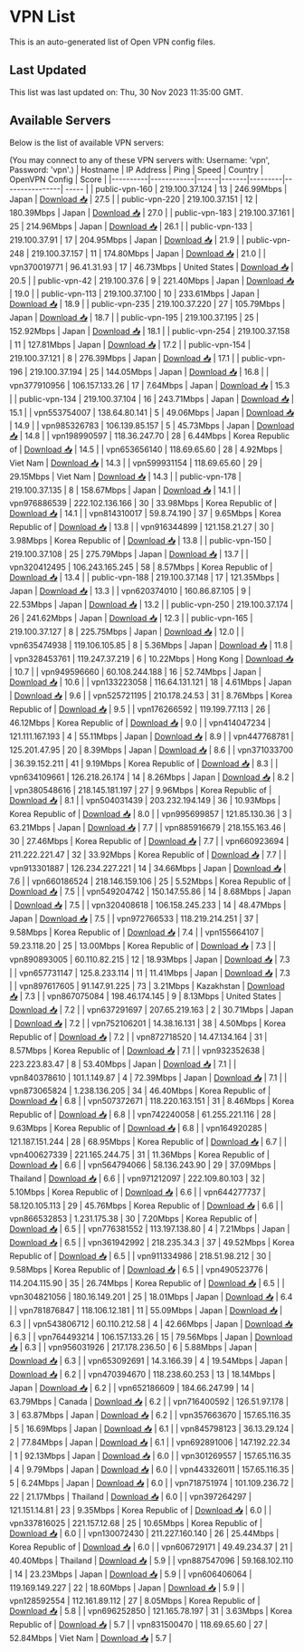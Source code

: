 # VPN List

This is an auto-generated list of Open VPN config files.

## Last Updated

This list was last updated on: Thu, 30 Nov 2023 11:35:00 GMT.

## Available Servers

Below is the list of available VPN servers:

(You may connect to any of these VPN servers with: Username: 'vpn', Password: 'vpn'.)
| Hostname | IP Address | Ping | Speed | Country | OpenVPN Config | Score |
|----------|------------|------|-------|---------|----------------| ----- |
| public-vpn-160 | 219.100.37.124 | 13 | 246.99Mbps | Japan | [Download 📥](./configs/server_0_JP.ovpn) | 27.5 |
| public-vpn-220 | 219.100.37.151 | 12 | 180.39Mbps | Japan | [Download 📥](./configs/server_1_JP.ovpn) | 27.0 |
| public-vpn-183 | 219.100.37.161 | 25 | 214.96Mbps | Japan | [Download 📥](./configs/server_2_JP.ovpn) | 26.1 |
| public-vpn-133 | 219.100.37.91 | 17 | 204.95Mbps | Japan | [Download 📥](./configs/server_3_JP.ovpn) | 21.9 |
| public-vpn-248 | 219.100.37.157 | 11 | 174.80Mbps | Japan | [Download 📥](./configs/server_4_JP.ovpn) | 21.0 |
| vpn370019771 | 96.41.31.93 | 17 | 46.73Mbps | United States | [Download 📥](./configs/server_5_US.ovpn) | 20.5 |
| public-vpn-42 | 219.100.37.6 | 9 | 221.40Mbps | Japan | [Download 📥](./configs/server_6_JP.ovpn) | 19.0 |
| public-vpn-113 | 219.100.37.100 | 10 | 233.61Mbps | Japan | [Download 📥](./configs/server_7_JP.ovpn) | 18.9 |
| public-vpn-235 | 219.100.37.220 | 27 | 105.79Mbps | Japan | [Download 📥](./configs/server_8_JP.ovpn) | 18.7 |
| public-vpn-195 | 219.100.37.195 | 25 | 152.92Mbps | Japan | [Download 📥](./configs/server_9_JP.ovpn) | 18.1 |
| public-vpn-254 | 219.100.37.158 | 11 | 127.81Mbps | Japan | [Download 📥](./configs/server_10_JP.ovpn) | 17.2 |
| public-vpn-154 | 219.100.37.121 | 8 | 276.39Mbps | Japan | [Download 📥](./configs/server_11_JP.ovpn) | 17.1 |
| public-vpn-196 | 219.100.37.194 | 25 | 144.05Mbps | Japan | [Download 📥](./configs/server_12_JP.ovpn) | 16.8 |
| vpn377910956 | 106.157.133.26 | 17 | 7.64Mbps | Japan | [Download 📥](./configs/server_13_JP.ovpn) | 15.3 |
| public-vpn-134 | 219.100.37.104 | 16 | 243.71Mbps | Japan | [Download 📥](./configs/server_14_JP.ovpn) | 15.1 |
| vpn553754007 | 138.64.80.141 | 5 | 49.06Mbps | Japan | [Download 📥](./configs/server_15_JP.ovpn) | 14.9 |
| vpn985326783 | 106.139.85.157 | 5 | 45.73Mbps | Japan | [Download 📥](./configs/server_16_JP.ovpn) | 14.8 |
| vpn198990597 | 118.36.247.70 | 28 | 6.44Mbps | Korea Republic of | [Download 📥](./configs/server_17_KR.ovpn) | 14.5 |
| vpn653656140 | 118.69.65.60 | 28 | 4.92Mbps | Viet Nam | [Download 📥](./configs/server_18_VN.ovpn) | 14.3 |
| vpn599931154 | 118.69.65.60 | 29 | 29.15Mbps | Viet Nam | [Download 📥](./configs/server_19_VN.ovpn) | 14.3 |
| public-vpn-178 | 219.100.37.135 | 8 | 158.67Mbps | Japan | [Download 📥](./configs/server_20_JP.ovpn) | 14.1 |
| vpn976886539 | 222.102.136.166 | 30 | 33.98Mbps | Korea Republic of | [Download 📥](./configs/server_21_KR.ovpn) | 14.1 |
| vpn814310017 | 59.8.74.190 | 37 | 9.65Mbps | Korea Republic of | [Download 📥](./configs/server_22_KR.ovpn) | 13.8 |
| vpn916344899 | 121.158.21.27 | 30 | 3.98Mbps | Korea Republic of | [Download 📥](./configs/server_23_KR.ovpn) | 13.8 |
| public-vpn-150 | 219.100.37.108 | 25 | 275.79Mbps | Japan | [Download 📥](./configs/server_24_JP.ovpn) | 13.7 |
| vpn320412495 | 106.243.165.245 | 58 | 8.57Mbps | Korea Republic of | [Download 📥](./configs/server_25_KR.ovpn) | 13.4 |
| public-vpn-188 | 219.100.37.148 | 17 | 121.35Mbps | Japan | [Download 📥](./configs/server_26_JP.ovpn) | 13.3 |
| vpn620374010 | 160.86.87.105 | 9 | 22.53Mbps | Japan | [Download 📥](./configs/server_27_JP.ovpn) | 13.2 |
| public-vpn-250 | 219.100.37.174 | 26 | 241.62Mbps | Japan | [Download 📥](./configs/server_28_JP.ovpn) | 12.3 |
| public-vpn-165 | 219.100.37.127 | 8 | 225.75Mbps | Japan | [Download 📥](./configs/server_29_JP.ovpn) | 12.0 |
| vpn635474938 | 119.106.105.85 | 8 | 5.36Mbps | Japan | [Download 📥](./configs/server_30_JP.ovpn) | 11.8 |
| vpn328453761 | 119.247.37.219 | 6 | 10.22Mbps | Hong Kong | [Download 📥](./configs/server_31_HK.ovpn) | 10.7 |
| vpn949596660 | 60.108.244.188 | 16 | 52.74Mbps | Japan | [Download 📥](./configs/server_32_JP.ovpn) | 10.6 |
| vpn133223058 | 116.64.131.121 | 18 | 4.61Mbps | Japan | [Download 📥](./configs/server_33_JP.ovpn) | 9.6 |
| vpn525721195 | 210.178.24.53 | 31 | 8.76Mbps | Korea Republic of | [Download 📥](./configs/server_34_KR.ovpn) | 9.5 |
| vpn176266592 | 119.199.77.113 | 26 | 46.12Mbps | Korea Republic of | [Download 📥](./configs/server_35_KR.ovpn) | 9.0 |
| vpn414047234 | 121.111.167.193 | 4 | 55.11Mbps | Japan | [Download 📥](./configs/server_36_JP.ovpn) | 8.9 |
| vpn447768781 | 125.201.47.95 | 20 | 8.39Mbps | Japan | [Download 📥](./configs/server_37_JP.ovpn) | 8.6 |
| vpn371033700 | 36.39.152.211 | 41 | 9.19Mbps | Korea Republic of | [Download 📥](./configs/server_38_KR.ovpn) | 8.3 |
| vpn634109661 | 126.218.26.174 | 14 | 8.26Mbps | Japan | [Download 📥](./configs/server_39_JP.ovpn) | 8.2 |
| vpn380548616 | 218.145.181.197 | 27 | 9.96Mbps | Korea Republic of | [Download 📥](./configs/server_40_KR.ovpn) | 8.1 |
| vpn504031439 | 203.232.194.149 | 36 | 10.93Mbps | Korea Republic of | [Download 📥](./configs/server_41_KR.ovpn) | 8.0 |
| vpn995699857 | 121.85.130.36 | 3 | 63.21Mbps | Japan | [Download 📥](./configs/server_42_JP.ovpn) | 7.7 |
| vpn885916679 | 218.155.163.46 | 30 | 27.46Mbps | Korea Republic of | [Download 📥](./configs/server_43_KR.ovpn) | 7.7 |
| vpn660923694 | 211.222.221.47 | 32 | 33.92Mbps | Korea Republic of | [Download 📥](./configs/server_44_KR.ovpn) | 7.7 |
| vpn913301887 | 126.234.227.221 | 14 | 34.66Mbps | Japan | [Download 📥](./configs/server_45_JP.ovpn) | 7.6 |
| vpn660186524 | 218.146.159.106 | 25 | 5.52Mbps | Korea Republic of | [Download 📥](./configs/server_46_KR.ovpn) | 7.5 |
| vpn549204742 | 150.147.55.86 | 14 | 8.68Mbps | Japan | [Download 📥](./configs/server_47_JP.ovpn) | 7.5 |
| vpn320408618 | 106.158.245.233 | 14 | 48.47Mbps | Japan | [Download 📥](./configs/server_48_JP.ovpn) | 7.5 |
| vpn972766533 | 118.219.214.251 | 37 | 9.58Mbps | Korea Republic of | [Download 📥](./configs/server_49_KR.ovpn) | 7.4 |
| vpn155664107 | 59.23.118.20 | 25 | 13.00Mbps | Korea Republic of | [Download 📥](./configs/server_50_KR.ovpn) | 7.3 |
| vpn890893005 | 60.110.82.215 | 12 | 18.93Mbps | Japan | [Download 📥](./configs/server_51_JP.ovpn) | 7.3 |
| vpn657731147 | 125.8.233.114 | 11 | 11.41Mbps | Japan | [Download 📥](./configs/server_52_JP.ovpn) | 7.3 |
| vpn897617605 | 91.147.91.225 | 73 | 3.21Mbps | Kazakhstan | [Download 📥](./configs/server_53_KZ.ovpn) | 7.3 |
| vpn867075084 | 198.46.174.145 | 9 | 8.13Mbps | United States | [Download 📥](./configs/server_54_US.ovpn) | 7.2 |
| vpn637291697 | 207.65.219.163 | 2 | 30.71Mbps | Japan | [Download 📥](./configs/server_55_JP.ovpn) | 7.2 |
| vpn752106201 | 14.38.16.131 | 38 | 4.50Mbps | Korea Republic of | [Download 📥](./configs/server_56_KR.ovpn) | 7.2 |
| vpn872718520 | 14.47.134.164 | 31 | 8.57Mbps | Korea Republic of | [Download 📥](./configs/server_57_KR.ovpn) | 7.1 |
| vpn932352638 | 223.223.83.47 | 8 | 53.40Mbps | Japan | [Download 📥](./configs/server_58_JP.ovpn) | 7.1 |
| vpn840378610 | 101.1.149.87 | 4 | 72.39Mbps | Japan | [Download 📥](./configs/server_59_JP.ovpn) | 7.1 |
| vpn873065824 | 1.238.136.205 | 34 | 46.40Mbps | Korea Republic of | [Download 📥](./configs/server_60_KR.ovpn) | 6.8 |
| vpn507372671 | 118.220.163.151 | 31 | 8.46Mbps | Korea Republic of | [Download 📥](./configs/server_61_KR.ovpn) | 6.8 |
| vpn742240058 | 61.255.221.116 | 28 | 9.63Mbps | Korea Republic of | [Download 📥](./configs/server_62_KR.ovpn) | 6.8 |
| vpn164920285 | 121.187.151.244 | 28 | 68.95Mbps | Korea Republic of | [Download 📥](./configs/server_63_KR.ovpn) | 6.7 |
| vpn400627339 | 221.165.244.75 | 31 | 11.36Mbps | Korea Republic of | [Download 📥](./configs/server_64_KR.ovpn) | 6.6 |
| vpn564794066 | 58.136.243.90 | 29 | 37.09Mbps | Thailand | [Download 📥](./configs/server_65_TH.ovpn) | 6.6 |
| vpn971212097 | 222.109.80.103 | 32 | 5.10Mbps | Korea Republic of | [Download 📥](./configs/server_66_KR.ovpn) | 6.6 |
| vpn644277737 | 58.120.105.113 | 29 | 45.76Mbps | Korea Republic of | [Download 📥](./configs/server_67_KR.ovpn) | 6.6 |
| vpn866532853 | 1.231.175.38 | 30 | 7.20Mbps | Korea Republic of | [Download 📥](./configs/server_68_KR.ovpn) | 6.5 |
| vpn776381552 | 113.197.138.80 | 4 | 7.21Mbps | Japan | [Download 📥](./configs/server_69_JP.ovpn) | 6.5 |
| vpn361942992 | 218.235.34.3 | 37 | 49.52Mbps | Korea Republic of | [Download 📥](./configs/server_70_KR.ovpn) | 6.5 |
| vpn911334986 | 218.51.98.212 | 30 | 9.58Mbps | Korea Republic of | [Download 📥](./configs/server_71_KR.ovpn) | 6.5 |
| vpn490523776 | 114.204.115.90 | 35 | 26.74Mbps | Korea Republic of | [Download 📥](./configs/server_72_KR.ovpn) | 6.5 |
| vpn304821056 | 180.16.149.201 | 25 | 18.01Mbps | Japan | [Download 📥](./configs/server_73_JP.ovpn) | 6.4 |
| vpn781876847 | 118.106.12.181 | 11 | 55.09Mbps | Japan | [Download 📥](./configs/server_74_JP.ovpn) | 6.3 |
| vpn543806712 | 60.110.212.58 | 4 | 42.66Mbps | Japan | [Download 📥](./configs/server_75_JP.ovpn) | 6.3 |
| vpn764493214 | 106.157.133.26 | 15 | 79.56Mbps | Japan | [Download 📥](./configs/server_76_JP.ovpn) | 6.3 |
| vpn956031926 | 217.178.236.50 | 6 | 5.88Mbps | Japan | [Download 📥](./configs/server_77_JP.ovpn) | 6.3 |
| vpn653092691 | 14.3.166.39 | 4 | 19.54Mbps | Japan | [Download 📥](./configs/server_78_JP.ovpn) | 6.2 |
| vpn470394670 | 118.238.60.253 | 13 | 18.14Mbps | Japan | [Download 📥](./configs/server_79_JP.ovpn) | 6.2 |
| vpn652186609 | 184.66.247.99 | 14 | 63.79Mbps | Canada | [Download 📥](./configs/server_80_CA.ovpn) | 6.2 |
| vpn716400592 | 126.51.97.178 | 3 | 63.87Mbps | Japan | [Download 📥](./configs/server_81_JP.ovpn) | 6.2 |
| vpn357663670 | 157.65.116.35 | 5 | 16.69Mbps | Japan | [Download 📥](./configs/server_82_JP.ovpn) | 6.1 |
| vpn845798123 | 36.13.29.124 | 2 | 77.84Mbps | Japan | [Download 📥](./configs/server_83_JP.ovpn) | 6.1 |
| vpn692891006 | 147.192.22.34 | 1 | 92.13Mbps | Japan | [Download 📥](./configs/server_84_JP.ovpn) | 6.0 |
| vpn301269557 | 157.65.116.35 | 4 | 9.79Mbps | Japan | [Download 📥](./configs/server_85_JP.ovpn) | 6.0 |
| vpn443326011 | 157.65.116.35 | 5 | 6.24Mbps | Japan | [Download 📥](./configs/server_86_JP.ovpn) | 6.0 |
| vpn718751974 | 101.109.236.72 | 22 | 21.17Mbps | Thailand | [Download 📥](./configs/server_87_TH.ovpn) | 6.0 |
| vpn397264297 | 121.151.14.81 | 23 | 9.35Mbps | Korea Republic of | [Download 📥](./configs/server_88_KR.ovpn) | 6.0 |
| vpn337816025 | 221.157.12.68 | 25 | 10.65Mbps | Korea Republic of | [Download 📥](./configs/server_89_KR.ovpn) | 6.0 |
| vpn130072430 | 211.227.160.140 | 26 | 25.44Mbps | Korea Republic of | [Download 📥](./configs/server_90_KR.ovpn) | 6.0 |
| vpn606729171 | 49.49.234.37 | 21 | 40.40Mbps | Thailand | [Download 📥](./configs/server_91_TH.ovpn) | 5.9 |
| vpn887547096 | 59.168.102.110 | 14 | 23.23Mbps | Japan | [Download 📥](./configs/server_92_JP.ovpn) | 5.9 |
| vpn606406064 | 119.169.149.227 | 22 | 18.60Mbps | Japan | [Download 📥](./configs/server_93_JP.ovpn) | 5.9 |
| vpn128592554 | 112.161.89.112 | 27 | 8.05Mbps | Korea Republic of | [Download 📥](./configs/server_94_KR.ovpn) | 5.8 |
| vpn696252850 | 121.165.78.197 | 31 | 3.63Mbps | Korea Republic of | [Download 📥](./configs/server_95_KR.ovpn) | 5.7 |
| vpn831500470 | 118.69.65.60 | 27 | 52.84Mbps | Viet Nam | [Download 📥](./configs/server_96_VN.ovpn) | 5.7 |
